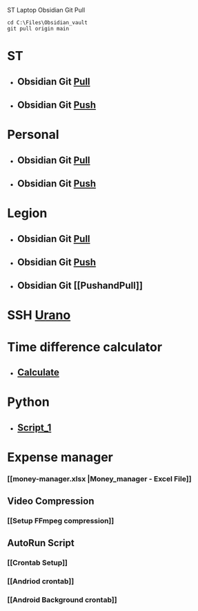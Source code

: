 ST Laptop
Obsidian Git Pull 
```Run-powershell
cd C:\Files\Obsidian_vault
git pull origin main
```



# ST
- ## Obsidian Git [Pull](<file:///C:/Files/Scripts/Pull.py>)
- ## Obsidian Git [Push](<file:///C:/Files/Scripts/Push.py>)

# Personal
- ## Obsidian Git [Pull](<file:///C:\Users\Prem\Desktop\Scripts\pull.bat>)
- ## Obsidian Git [Push](<file:///C:\Users\Prem\Desktop\Scripts\push.bat>)

# Legion
- ## Obsidian Git [Pull](<file:///home/prem/Softwares/Scripts/Obsidian_pull.sh>)
- ## Obsidian Git [Push]()
- ## Obsidian Git [[PushandPull]]

# SSH [Urano](<file:///C:/Files/Scripts/OpenUrano.bat>)

# Time difference calculator
- ## [Calculate](<file:///C:/Files/Scripts/Calculate_time.py>)

# Python
- ## [Script_1](<file:///C:/Files/Scripts/runbash.py>)

# Expense manager
### [[money-manager.xlsx |Money_manager - Excel File]]

## Video Compression
### [[Setup FFmpeg compression]]

## AutoRun Script

### [[Crontab Setup]]

### [[Andriod crontab]]

### [[Android Background crontab]]
